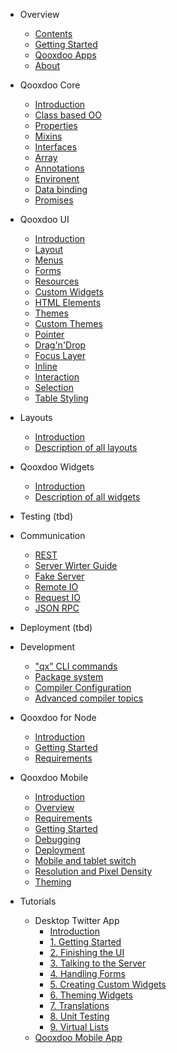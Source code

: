 - Overview
  - [Contents](/contents.md)
  - [Getting Started](/?id=getting-started)
  - [Qooxdoo Apps](/apps.md)
  - [About](/about.md)

- Qooxdoo Core

  - [Introduction](/core/)
  - [Class based OO](/core/classes.md)
  - [Properties](/core/understanding_properties.md)
  - [Mixins](/core/mixins.md)
  - [Interfaces](/core/interfaces.md)
  - [Array](/core/array.md)
  - [Annotations](/core/annotations.md)
  - [Environent](/core/environment.md)
  - [Data binding](/data_binding/data_binding.md)
  - [Promises](/core/promises.md)

- Qooxdoo UI

  - [Introduction](/gui/)
  - [Layout](/gui/layouting.md)
  - [Menus](/gui/menus.md)
  - [Forms](/gui/forms.md)
  - [Resources](/gui/resources.md)
  - [Custom Widgets](/gui/customwidgets.md)
  - [HTML Elements](/gui/html.md)
  - [Themes](/gui/theming.md)
  - [Custom Themes](/gui/themes.md)
  - [Pointer](/gui/pointer.md)
  - [Drag'n'Drop](/gui/dragdrop.md)
  - [Focus Layer](/gui/focus.md)
  - [Inline](/gui/inline.md)
  - [Interaction](/gui/interaction.md)
  - [Selection](/gui/selection.md)
  - [Table Styling](/gui/table_styling.md)


- Layouts

  - [Introduction](/layout/)
  - [Description of all layouts](/layout/layout_list.md)

- Qooxdoo Widgets
  - [Introduction](/widget/widget.md)
  - [Description of all widgets](/widget/widget_list.md)


- Testing (tbd)

- Communication

  - [REST](/communication/rest.md)
  - [Server Wirter Guide](/communication/rpc_server_writer_guide.md)
  - [Fake Server](/communication/fake_server.md)
  - [Remote IO](/communication/remote_io.md)
  - [Request IO](/communication/request_io.md)
  - [JSON RPC](/communication/rpc.md)

- Deployment (tbd)

- Development
  - ["qx" CLI commands](/compiler/cli/commands.md)
  - [Package system](/compiler/cli/packages.md)
  - [Compiler Configuration](/compiler/configuration/overview.md)
  - [Advanced compiler topics](/compiler/internals/)

- Qooxdoo for Node
  - [Introduction](/server/)
  - [Getting Started](/server/getting_started.md)
  - [Requirements](/server/requirements.md)  

- Qooxdoo Mobile

  - [Introduction](/mobile/)
  - [Overview](/mobile/mobile_overview.md)
  - [Requirements](/mobile/requirements.md)
  - [Getting Started](/mobile/getting_started.md)
  - [Debugging](/mobile/debugging.md)
  - [Deployment](/mobile/deployment.md)
  - [Mobile and tablet switch](/mobile/mobile_tablet_switch.md)
  - [Resolution and Pixel Density](/mobile/resolution.md)
  - [Theming](/mobile/theming.md)

- Tutorials

  - Desktop Twitter App
    - [Introduction](/tutorial/twitter/)
    - [1. Getting Started](/tutorial/twitter/tutorial-part-1.md)
    - [2. Finishing the UI](/tutorial/twitter/tutorial-part-2.md)
    - [3. Talking to the Server](/tutorial/twitter/tutorial-part-3.md)
    - [4. Handling Forms](/tutorial/twitter/tutorial-part-4.md)
    - [5. Creating Custom Widgets](/tutorial/twitter/tutorial-part-5.md)
    - [6. Theming Widgets](/tutorial/twitter/tutorial-part-6.md)
    - [7. Translations](/tutorial/twitter/tutorial-part-7.md)
    - [8. Unit Testing](/tutorial/twitter/tutorial-part-8.md)
    - [9. Virtual Lists](/tutorial/twitter/tutorial-part-9.md)
  - [Qooxdoo Mobile App](/mobile/tutorial.md)

